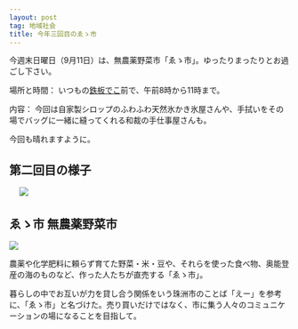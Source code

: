 ```yaml
---
layout: post
tag: 地域社会
title: 今年三回目のゑゝ市
---
```

今週末日曜日（9月11日）は、無農薬野菜市「ゑゝ市」。ゆったりまったりとお過ごし下さい。

場所と時間：
いつもの[鉄板でこ](https://www.facebook.com/deko.noto/)前で、午前8時から11時まで。

内容：
今回は自家製シロップのふわふわ天然氷かき氷屋さんや、手拭いをその場でバッグに一緒に縫ってくれる和裁の手仕事屋さんも。

今回も晴れますように。

## 第二回目の様子
　
![](https://c1.staticflickr.com/9/8549/29593431346_b2721b351e.jpg)

## ゑゝ市 無農薬野菜市
[![](https://c2.staticflickr.com/8/7381/27014690916_0aab8c510f.jpg)](http://kobapan.com/blog/2015/08/25/eichi.html)

農薬や化学肥料に頼らず育てた野菜・米・豆や、それらを使った食べ物、奥能登産の海のものなど、作った人たちが直売する「ゑゝ市」。

暮らしの中でお互いが力を貸し合う関係をいう珠洲市のことば「えー」を参考に、「ゑゝ市」と名づけた。売り買いだけではなく、市に集う人々のコミュニケーションの場になることを目指して。
